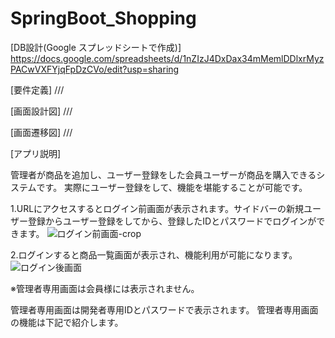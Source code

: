 # SpringBoot_Shopping
 
[DB設計(Google スプレッドシートで作成)]
https://docs.google.com/spreadsheets/d/1nZIzJ4DxDax34mMemlDDlxrMyzPACwVXFYjqFpDzCVo/edit?usp=sharing

[要件定義]
///

[画面設計図]
///

[画面遷移図]
///

[アプリ説明]

管理者が商品を追加し、ユーザー登録をした会員ユーザーが商品を購入できるシステムです。
実際にユーザー登録をして、機能を堪能することが可能です。

1.URLにアクセスするとログイン前画面が表示されます。サイドバーの新規ユーザー登録からユーザー登録をしてから、登録したIDとパスワードでログインができます。
![ログイン前画面-crop](https://user-images.githubusercontent.com/83486993/134625852-d02dbba7-68af-40fc-a1b8-d996f31eee8a.png)

2.ログインすると商品一覧画面が表示され、機能利用が可能になります。
![ログイン後画面](https://user-images.githubusercontent.com/83486993/134626218-54cfcd64-e41a-443d-ab76-281a2c2fd6b5.png)

※管理者専用画面は会員様には表示されません。


管理者専用画面は開発者専用IDとパスワードで表示されます。
管理者専用画面の機能は下記で紹介します。










